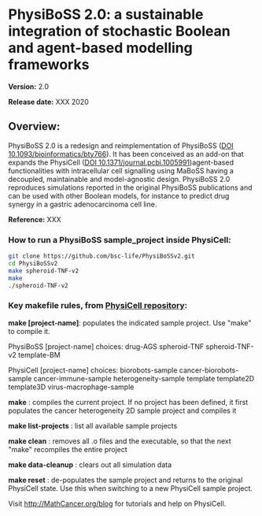 # PhysiBoSS 2.0: a sustainable integration of stochastic Boolean and agent-based modelling frameworks

**Version:** 2.0

**Release date:** XXX 2020

## Overview: 
PhysiBoSS 2.0 is a redesign and reimplementation of PhysiBoSS ([DOI 10.1093/bioinformatics/bty766](https://doi.org/10.1093/bioinformatics/bty766)). It has been conceived as an add-on that expands the PhysiCell ([DOI 10.1371/journal.pcbi.1005991](https://dx.doi.org/10.1371/journal.pcbi.1005991))agent-based functionalities with intracellular cell signalling using MaBoSS having a decoupled, maintainable and model-agnostic design. PhysiBoSS 2.0 reproduces simulations reported in the original PhysiBoSS publications and can be used with other Boolean models, for instance to predict drug synergy in a gastric adenocarcinoma cell line.

**Reference:** XXX

### How to run a PhysiBoSS sample_project inside PhysiCell:
~~~bash
git clone https://github.com/bsc-life/PhysiBoSSv2.git
cd PhysiBoSSv2
make spheroid-TNF-v2
make 
./spheroid-TNF-v2
~~~

### Key makefile rules, from [PhysiCell repository](https://github.com/MathCancer/PhysiCell):

**make \[project-name\]**: populates the indicated sample project. 
                     Use "make" to compile it. 

  PhysiBoSS \[project-name\] choices:
    drug-AGS
    spheroid-TNF
    spheroid-TNF-v2
    template-BM
    
  PhysiCell \[project-name\] choices:
    biorobots-sample
    cancer-biorobots-sample
    cancer-immune-sample 
    heterogeneity-sample
    template
    template2D 
    template3D
    virus-macrophage-sample

**make**               : compiles the current project. If no 
                     project has been defined, it first 
                     populates the cancer heterogeneity 2D 
                     sample project and compiles it 

**make list-projects** : list all available sample projects 

**make clean**         : removes all .o files and the executable, so that the next "make" recompiles the entire project 

**make data-cleanup**  : clears out all simulation data 

**make reset**         : de-populates the sample project and returns to the original PhysiCell state. Use this when switching to a new PhysiCell sample project. 

Visit http://MathCancer.org/blog for tutorials and help on PhysiCell.

